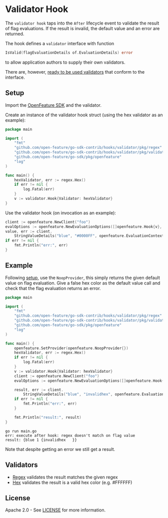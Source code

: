 # Validator Hook

The `validator hook` taps into the `After` lifecycle event to validate the result of flag evaluations. If the result is
invalid, the default value and an error are returned.

The hook defines a `validator` interface with function
```go
IsValid(flagEvaluationDetails of.EvaluationDetails) error
```
to allow application authors to supply their own validators.

There are, however, [ready to be used validators](#validators) that conform to the interface.

## Setup

Import the [OpenFeature SDK](https://github.com/open-feature/go-sdk) and the validator.

Create an instance of the validator hook struct (using the hex validator as an example):
```go
package main

import (
	"fmt"
	"github.com/open-feature/go-sdk-contrib/hooks/validator/pkg/regex"
	"github.com/open-feature/go-sdk-contrib/hooks/validator/pkg/validator"
	"github.com/open-feature/go-sdk/pkg/openfeature"
	"log"
)

func main() {
	hexValidator, err := regex.Hex()
	if err != nil {
		log.Fatal(err)
	}
	v := validator.Hook{Validator: hexValidator}
}
```

Use the validator hook (on invocation as an example):
```go
client := openfeature.NewClient("foo")
evalOptions := openfeature.NewEvaluationOptions([]openfeature.Hook{v}, openfeature.HookHints{})
value, err := client.
    StringValueDetails("blue", "#0000FF", openfeature.EvaluationContext{}, evalOptions)
if err != nil {
    fmt.Println("err:", err)
}
```

## Example

Following [setup](#setup), use the `NoopProvider`, this simply returns the given default value on flag evaluation.
Give a false hex color as the default value call and check that the flag evaluation returns an error.

```go
package main

import (
	"fmt"
	"github.com/open-feature/go-sdk-contrib/hooks/validator/pkg/regex"
	"github.com/open-feature/go-sdk-contrib/hooks/validator/pkg/validator"
	"github.com/open-feature/go-sdk/pkg/openfeature"
	"log"
)

func main() {
	openfeature.SetProvider(openfeature.NoopProvider{})
	hexValidator, err := regex.Hex()
	if err != nil {
		log.Fatal(err)
	}
	v := validator.Hook{Validator: hexValidator}
	client := openfeature.NewClient("foo")
	evalOptions := openfeature.NewEvaluationOptions([]openfeature.Hook{v}, openfeature.HookHints{})

	result, err := client.
		StringValueDetails("blue", "invalidhex", openfeature.EvaluationContext{}, evalOptions)
	if err != nil {
		fmt.Println("err:", err)
	}

	fmt.Println("result:", result)
}
```

```shell
go run main.go
err: execute after hook: regex doesn't match on flag value
result: {blue 1 {invalidhex   }}
```
Note that despite getting an error we still get a result.

## Validators

- [Regex](./pkg/regex/regex.go) validates the result matches the given regex
- [Hex](./pkg/regex/hex.go) validates the result is a valid hex color (e.g. #FFFFFF)

## License

Apache 2.0 - See [LICENSE](./../../LICENSE) for more information.
